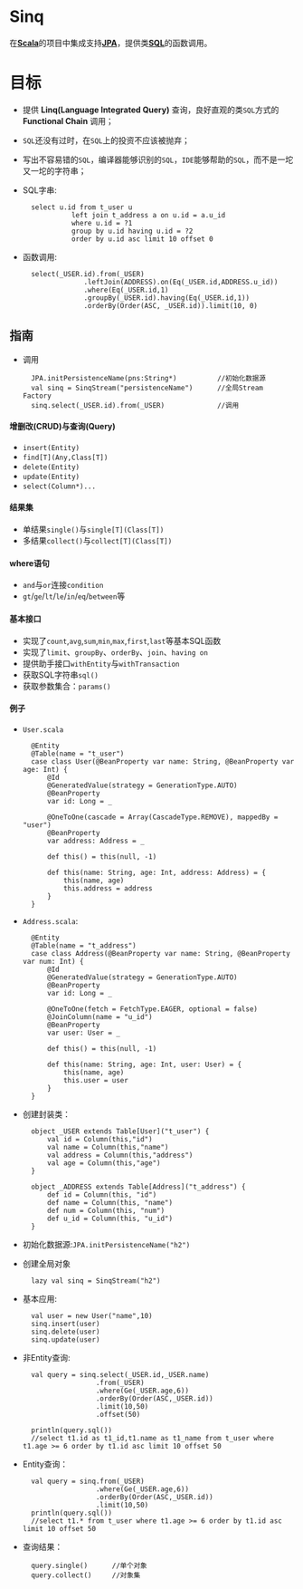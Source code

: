 Sinq
====
在[__Scala__](http://www.scala-lang.org)的项目中集成支持[__JPA__](https://jcp.org/en/jsr/detail?id=317)，提供类[__SQL__](http://www.w3school.com.cn/sql/)的函数调用。  

目标
====
+ 提供 __Linq(Language Integrated Query)__ 查询，良好直观的类`SQL`方式的 __Functional Chain__ 调用；
+ `SQL`还没有过时，在`SQL`上的投资不应该被抛弃；
+ 写出不容易错的`SQL`，编译器能够识别的`SQL`，`IDE`能够帮助的`SQL`，而不是一坨又一坨的字符串；

+ SQL字串:

        select u.id from t_user u
                  left join t_address a on u.id = a.u_id
                  where u.id = ?1
                  group by u.id having u.id = ?2
                  order by u.id asc limit 10 offset 0

+ 函数调用:

        select(_USER.id).from(_USER)
                     .leftJoin(ADDRESS).on(Eq(_USER.id,ADDRESS.u_id))
                     .where(Eq(_USER.id,1)
                     .groupBy(_USER.id).having(Eq(_USER.id,1))
                     .orderBy(Order(ASC, _USER.id)).limit(10, 0)

## 指南
+ 调用

        JPA.initPersistenceName(pns:String*)          //初始化数据源
        val sinq = SinqStream("persistenceName")      //全局Stream Factory
        sinq.select(_USER.id).from(_USER)             //调用

#### 增删改(CRUD)与查询(Query)
+ `insert(Entity)`
+ `find[T](Any,Class[T])`
+ `delete(Entity)`
+ `update(Entity)`
+ `select(Column*)...`

#### 结果集
+ 单结果`single()`与`single[T](Class[T])`
+ 多结果`collect()`与`collect[T](Class[T])`

#### where语句
+ `and`与`or`连接`condition`
+ `gt`/`ge`/`lt`/`le`/`in`/`eq`/`between`等

#### 基本接口
+ 实现了`count`,`avg`,`sum`,`min`,`max`,`first`,`last`等基本SQL函数
+ 实现了`limit`、`groupBy`、`orderBy`、`join`、`having on`
+ 提供助手接口`withEntity`与`withTransaction`
+ 获取SQL字符串`sql()`
+ 获取参数集合：`params()`

#### 例子
+ `User.scala`

        @Entity
        @Table(name = "t_user")
        case class User(@BeanProperty var name: String, @BeanProperty var age: Int) {
            @Id
            @GeneratedValue(strategy = GenerationType.AUTO)
            @BeanProperty
            var id: Long = _

            @OneToOne(cascade = Array(CascadeType.REMOVE), mappedBy = "user")
            @BeanProperty
            var address: Address = _

            def this() = this(null, -1)

            def this(name: String, age: Int, address: Address) = {
                this(name, age)
                this.address = address
            }
        }

+ `Address.scala`:

        @Entity
        @Table(name = "t_address")
        case class Address(@BeanProperty var name: String, @BeanProperty var num: Int) {
            @Id
            @GeneratedValue(strategy = GenerationType.AUTO)
            @BeanProperty
            var id: Long = _

            @OneToOne(fetch = FetchType.EAGER, optional = false)
            @JoinColumn(name = "u_id")
            @BeanProperty
            var user: User = _

            def this() = this(null, -1)

            def this(name: String, age: Int, user: User) = {
                this(name, age)
                this.user = user
            }
        }

+ 创建封装类：

        object _USER extends Table[User]("t_user") {
            val id = Column(this,"id")
            val name = Column(this,"name")
            val address = Column(this,"address")
            val age = Column(this,"age")          
        }

        object _ADDRESS extends Table[Address]("t_address") {
            def id = Column(this, "id")
            def name = Column(this, "name")
            def num = Column(this, "num")
            def u_id = Column(this, "u_id")
        }

+ 初始化数据源:`JPA.initPersistenceName("h2")`

+ 创建全局对象

        lazy val sinq = SinqStream("h2")

+ 基本应用:

        val user = new User("name",10)
        sinq.insert(user)
        sinq.delete(user)
        sinq.update(user)

+ 非Entity查询:

        val query = sinq.select(_USER.id,_USER.name)
                        .from(_USER)
                        .where(Ge(_USER.age,6))
                        .orderBy(Order(ASC,_USER.id))
                        .limit(10,50)
                        .offset(50)
                                                
        println(query.sql())     
        //select t1.id as t1_id,t1.name as t1_name from t_user where t1.age >= 6 order by t1.id asc limit 10 offset 50
                                
+ Entity查询：
        
        val query = sinq.from(_USER)
                        .where(Ge(_USER.age,6))
                        .orderBy(Order(ASC,_USER.id))
                        .limit(10,50)
        println(query.sql())     
        //select t1.* from t_user where t1.age >= 6 order by t1.id asc limit 10 offset 50
         
+ 查询结果：
                        
        query.single()      //单个对象
        query.collect()     //对象集
                
                
                
         